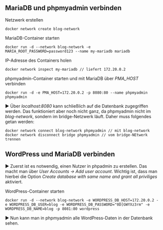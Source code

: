 ## MariaDB und phpmyadmin verbinden

Netzwerk erstellen

    docker network create blog-network

MariaDB-Container starten

    docker run -d --network blog-network -e MARIA_ROOT_PASSWORD=password123 --name my-mariadb mariadb

IP-Adresse des Containers holen

    docker network inspect my-mariadb // liefert 172.20.0.2

phpmyadmin-Container starten und mit MariaDB über _PMA_HOST_ verbinden

    docker run -d -e PMA_HOST=172.20.0.2 -p 8080:80 --name phpmyadmin phpmyadmin

► Über _localhost:8080_ kann schließlich auf die Datenbank zugegriffen werden. Das funktioniert aber noch nicht ganz, da phpmyadmin nicht im _blog-network_, sondern im bridge-Netzwerk läuft. Daher muss folgendes getan werden:

    docker network connect blog-network phpmyadmin // mit blog-network
    docker network disconnect bridge phpmyadmin // vom bridge-NEtwerk trennen

## WordPress und MariaDB verbinden

► Zuerst ist es notwendig, einen Nutzer in phpadmin zu erstellen. Das macht man über _User Accounts -> Add user account_. Wichtig ist, dass man hierbei die Option _Create database with same name and grant all priviliges_ aktiviert.

WordPress-Container starten

    docker run -d --network blog-network -e WORDPRESS_DB_HOST=172.20.0.2 -e WORDPRESS_DB_USER=blog -e WORDPRESS_DB_PASSWORD="0D[GWYXz3rm" -e WORDPRESS_DB_NAME=blog -p 8081:80 wordpress

► Nun kann man in phpmyadmin alle WordPress-Daten in der Datenbank sehen.
